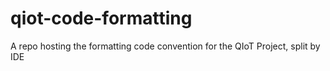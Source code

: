 # qiot-code-formatting
A repo hosting the formatting code convention for the QIoT Project, split by IDE
